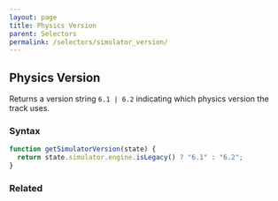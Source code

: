 ```yaml
---
layout: page
title: Physics Version
parent: Selectors
permalink: /selectors/simulator_version/
---
```


## Physics Version

Returns a version string `6.1 | 6.2` indicating which physics version the track uses.

### Syntax

```js
function getSimulatorVersion(state) {
  return state.simulator.engine.isLegacy() ? "6.1" : "6.2";
}
```

### Related
